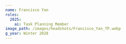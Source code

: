 ```yaml
---
name: Francisco Yan
roles:
  2025:
    ai: Task Planning Member
image_path: /images/headshots/Francisco_Yan_TP.webp
g_year: Winter 2028
---
```

